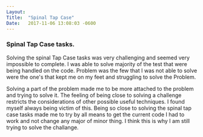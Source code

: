 ```yaml
---
Layout:	
Title:	"Spinal Tap Case"
Date:	2017-11-06 13:08:03 -0600
---
```


### Spinal Tap Case tasks.

Solving the spinal Tap Case tasks was very challenging and seemed very impossible to complete.
I was able to solve majority of the test that were being handled on the code.
Problem was the few that I was not able to solve were the one's that kept me on my feet and struggling to solve the Problem.

Solving a part of the problem made me to be more attached to the problem and trying to solve it. The feeling of being close to solving a challenge restricts the considerations of other possible useful techniques.
I found myself always being victim of this. Being so close to solving the spinal tap case tasks made me to try by all means to get the current code I had to work and not change any major of minor thing.
I think this is why I am still trying to solve the challange.
